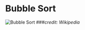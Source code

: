 # Bubble Sort
![Bubble Sort](https://upload.wikimedia.org/wikipedia/commons/c/c8/Bubble-sort-example-300px.gif)
###*credit: Wikipedia*
